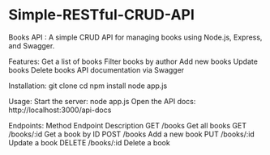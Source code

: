 # Simple-RESTful-CRUD-API
Books API :
A simple CRUD API for managing books using Node.js, Express, and Swagger.

Features:
Get a list of books
Filter books by author
Add new books
Update books
Delete books
API documentation via Swagger

Installation:
git clone <repo-url>
cd <project-folder>
npm install
node app.js

Usage:
Start the server: node app.js
Open the API docs: http://localhost:3000/api-docs

Endpoints:
Method		Endpoint		Description
GET			  /books	    Get all books
GET			  /books/:id	Get a book by ID
POST		  /books		  Add a new book
PUT			  /books/:id	Update a book
DELETE		/books/:id  Delete a book
